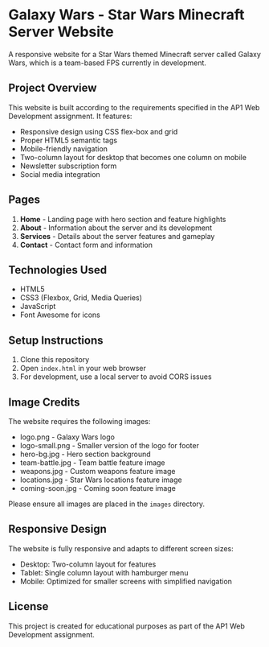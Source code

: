 # Galaxy Wars - Star Wars Minecraft Server Website

A responsive website for a Star Wars themed Minecraft server called Galaxy Wars, which is a team-based FPS currently in development.

## Project Overview

This website is built according to the requirements specified in the AP1 Web Development assignment. It features:

- Responsive design using CSS flex-box and grid
- Proper HTML5 semantic tags
- Mobile-friendly navigation
- Two-column layout for desktop that becomes one column on mobile
- Newsletter subscription form
- Social media integration

## Pages

1. **Home** - Landing page with hero section and feature highlights
2. **About** - Information about the server and its development
3. **Services** - Details about the server features and gameplay
4. **Contact** - Contact form and information

## Technologies Used

- HTML5
- CSS3 (Flexbox, Grid, Media Queries)
- JavaScript
- Font Awesome for icons

## Setup Instructions

1. Clone this repository
2. Open `index.html` in your web browser
3. For development, use a local server to avoid CORS issues

## Image Credits

The website requires the following images:
- logo.png - Galaxy Wars logo
- logo-small.png - Smaller version of the logo for footer
- hero-bg.jpg - Hero section background
- team-battle.jpg - Team battle feature image
- weapons.jpg - Custom weapons feature image
- locations.jpg - Star Wars locations feature image
- coming-soon.jpg - Coming soon feature image

Please ensure all images are placed in the `images` directory.

## Responsive Design

The website is fully responsive and adapts to different screen sizes:
- Desktop: Two-column layout for features
- Tablet: Single column layout with hamburger menu
- Mobile: Optimized for smaller screens with simplified navigation

## License

This project is created for educational purposes as part of the AP1 Web Development assignment. 